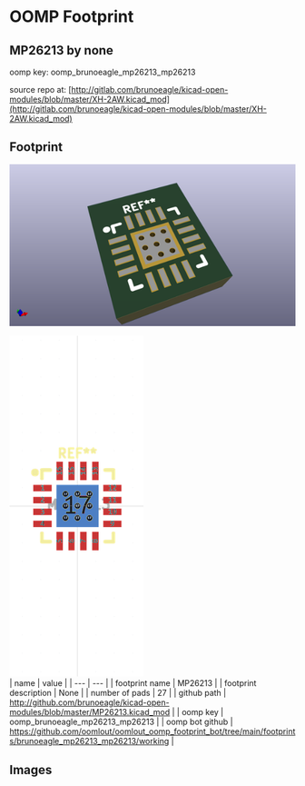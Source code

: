 # OOMP Footprint  
## MP26213  by none  
  
oomp key: oomp_brunoeagle_mp26213_mp26213  
  
source repo at: [http://gitlab.com/brunoeagle/kicad-open-modules/blob/master/XH-2AW.kicad_mod](http://gitlab.com/brunoeagle/kicad-open-modules/blob/master/XH-2AW.kicad_mod)  
## Footprint  
  
[![working_kicad_pcb_3d.png](working_kicad_pcb_3d_600.png)](working_kicad_pcb_3d.png)  
  
[![working.png](working_600.png)](working.png)  
| name | value | 
| --- | --- | 
| footprint name | MP26213 | 
| footprint description | None | 
| number of pads | 27 | 
| github path | http://github.com/brunoeagle/kicad-open-modules/blob/master/MP26213.kicad_mod | 
| oomp key | oomp_brunoeagle_mp26213_mp26213 | 
| oomp bot github | https://github.com/oomlout/oomlout_oomp_footprint_bot/tree/main/footprints/brunoeagle_mp26213_mp26213/working | 
## Images  
